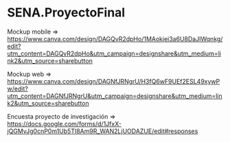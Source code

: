 # SENA.ProyectoFinal

Mockup mobile => https://www.canva.com/design/DAGQvR2dpHo/1MAokjei3a6U8DaJIWqnkg/edit?utm_content=DAGQvR2dpHo&utm_campaign=designshare&utm_medium=link2&utm_source=sharebutton

Mockup web => https://www.canva.com/design/DAGNfJRNgrU/H3fQ6wF9UEf2ESL49xywPw/edit?utm_content=DAGNfJRNgrU&utm_campaign=designshare&utm_medium=link2&utm_source=sharebutton

Encuesta proyecto de investigación => https://docs.google.com/forms/d/1JfxX-jQGMvJg0cnP0m1Ub5TI8Am9R_WAN2LjUODAZUE/edit#responses
